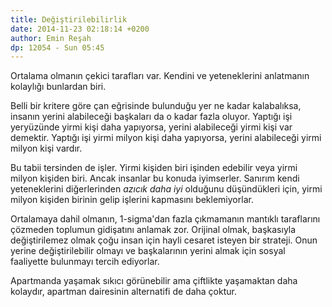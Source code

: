 ```yaml
---
title: Değiştirilebilirlik
date: 2014-11-23 02:18:14 +0200
author: Emin Reşah
dp: 12054 - Sun 05:45
---
```


Ortalama olmanın çekici tarafları var. Kendini ve yeteneklerini
anlatmanın kolaylığı bunlardan biri.

Belli bir kritere göre çan eğrisinde bulunduğu yer ne kadar kalabalıksa,
insanın yerini alabileceği başkaları da o kadar fazla oluyor. Yaptığı
işi yeryüzünde yirmi kişi daha yapıyorsa, yerini alabileceği yirmi kişi
var demektir. Yaptığı işi yirmi milyon kişi daha yapıyorsa, yerini
alabileceği yirmi milyon kişi vardır.

Bu tabii tersinden de işler. Yirmi kişiden biri işinden edebilir veya
yirmi milyon kişiden biri. Ancak insanlar bu konuda iyimserler. Sanırım
kendi yeteneklerini diğerlerinden *azıcık daha iyi* olduğunu
düşündükleri için, yirmi milyon kişiden birinin gelip işlerini kapmasını
beklemiyorlar.

Ortalamaya dahil olmanın, 1-sigma'dan fazla çıkmamanın mantıklı
taraflarını çözmeden toplumun gidişatını anlamak zor. Orijinal olmak,
başkasıyla değiştirilemez olmak çoğu insan için hayli cesaret isteyen
bir strateji. Onun yerine değiştirilebilir olmayı ve başkalarının yerini
almak için sosyal faaliyette bulunmayı tercih ediyorlar.

Apartmanda yaşamak sıkıcı görünebilir ama çiftlikte yaşamaktan daha
kolaydır, apartman dairesinin alternatifi de daha çoktur.
